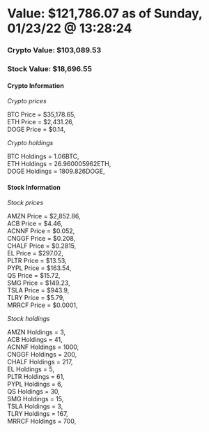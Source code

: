 # Value: $121,786.07 as of Sunday, 01/23/22 @ 13:28:24 

### Crypto Value: $103,089.53

### Stock Value: $18,696.55

#### Crypto Information 
*Crypto prices* 

BTC Price = $35,178.65,  
ETH Price = $2,431.26,  
DOGE Price = $0.14,  


*Crypto holdings* 

BTC Holdings = 1.06BTC,  
ETH Holdings = 26.960005962ETH,  
DOGE Holdings = 1809.826DOGE,  


#### Stock Information 

*Stock prices* 

AMZN Price = $2,852.86,  
ACB Price = $4.46,  
ACNNF Price = $0.052,  
CNGGF Price = $0.208,  
CHALF Price = $0.2815,  
EL Price = $297.02,  
PLTR Price = $13.53,  
PYPL Price = $163.54,  
QS Price = $15.72,  
SMG Price = $149.23,  
TSLA Price = $943.9,  
TLRY Price = $5.79,  
MRRCF Price = $0.0001,  


*Stock holdings* 

AMZN Holdings = 3,  
ACB Holdings = 41,  
ACNNF Holdings = 1000,  
CNGGF Holdings = 200,  
CHALF Holdings = 217,  
EL Holdings = 5,  
PLTR Holdings = 61,  
PYPL Holdings = 6,  
QS Holdings = 30,  
SMG Holdings = 15,  
TSLA Holdings = 3,  
TLRY Holdings = 167,  
MRRCF Holdings = 700,  


